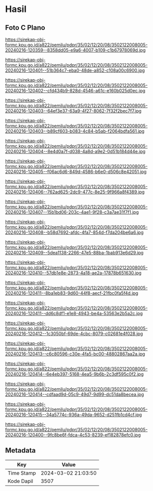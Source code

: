 # Hasil

## Foto C Plano

https://sirekap-obj-formc.kpu.go.id/a822/pemilu/pdpr/35/02/12/20/08/3502122008005-20240216-120359--8358dd05-e9a6-4007-b109-c1b67978069d.jpg

https://sirekap-obj-formc.kpu.go.id/a822/pemilu/pdpr/35/02/12/20/08/3502122008005-20240216-120401--51b364c7-eba0-48de-a852-c108a00c6900.jpg

https://sirekap-obj-formc.kpu.go.id/a822/pemilu/pdpr/35/02/12/20/08/3502122008005-20240216-120402--cfd434b9-828d-4546-a61c-e160b025d0ec.jpg

https://sirekap-obj-formc.kpu.go.id/a822/pemilu/pdpr/35/02/12/20/08/3502122008005-20240216-120403--64ef3e37-63a9-4f27-8062-7f32f2bec7f7.jpg

https://sirekap-obj-formc.kpu.go.id/a822/pemilu/pdpr/35/02/12/20/08/3502122008005-20240216-120403--b89cf603-b083-4c84-b5ab-f2064bdfa561.jpg

https://sirekap-obj-formc.kpu.go.id/a822/pemilu/pdpr/35/02/12/20/08/3502122008005-20240216-120404--8e4d0a7f-d038-4a8d-a9e2-0d51b184d44e.jpg

https://sirekap-obj-formc.kpu.go.id/a822/pemilu/pdpr/35/02/12/20/08/3502122008005-20240216-120405--f06ac6d6-849d-4586-b6e0-d506c8e42051.jpg

https://sirekap-obj-formc.kpu.go.id/a822/pemilu/pdpr/35/02/12/20/08/3502122008005-20240216-120406--762ad625-2dc9-477c-8e25-9f966a8f4389.jpg

https://sirekap-obj-formc.kpu.go.id/a822/pemilu/pdpr/35/02/12/20/08/3502122008005-20240216-120407--15b1bd06-203c-4ae1-9f28-c3a7ae31f7f1.jpg

https://sirekap-obj-formc.kpu.go.id/a822/pemilu/pdpr/35/02/12/20/08/3502122008005-20240216-120408--b58d7692-afdc-4fa7-854d-f7da204be6a6.jpg

https://sirekap-obj-formc.kpu.go.id/a822/pemilu/pdpr/35/02/12/20/08/3502122008005-20240216-120409--5dea1138-2266-47e5-88ba-1bab913e6d29.jpg

https://sirekap-obj-formc.kpu.go.id/a822/pemilu/pdpr/35/02/12/20/08/3502122008005-20240216-120410--57db1e8e-2873-4a18-ae2a-17878b651630.jpg

https://sirekap-obj-formc.kpu.go.id/a822/pemilu/pdpr/35/02/12/20/08/3502122008005-20240216-120411--8ba1eb83-9d60-44f8-aecf-21fbc0fa5f4d.jpg

https://sirekap-obj-formc.kpu.go.id/a822/pemilu/pdpr/35/02/12/20/08/3502122008005-20240216-120411--dd6c8df1-e1e8-4943-be4a-53563e2b5a2c.jpg

https://sirekap-obj-formc.kpu.go.id/a822/pemilu/pdpr/35/02/12/20/08/3502122008005-20240216-120412--1c3050bf-69de-4cbc-8079-c02681e4f028.jpg

https://sirekap-obj-formc.kpu.go.id/a822/pemilu/pdpr/35/02/12/20/08/3502122008005-20240216-120413--c6c80596-c30e-4fa5-bc00-48802867aa2a.jpg

https://sirekap-obj-formc.kpu.go.id/a822/pemilu/pdpr/35/02/12/20/08/3502122008005-20240216-120414--6e4eb397-5168-4ea5-9b6b-2c3df595c0f2.jpg

https://sirekap-obj-formc.kpu.go.id/a822/pemilu/pdpr/35/02/12/20/08/3502122008005-20240216-120414--cdfaad9d-05c9-49d7-9d99-dc51da8becea.jpg

https://sirekap-obj-formc.kpu.go.id/a822/pemilu/pdpr/35/02/12/20/08/3502122008005-20240216-120415--34a5774c-936a-49da-9652-d251fb1cd4cf.jpg

https://sirekap-obj-formc.kpu.go.id/a822/pemilu/pdpr/35/02/12/20/08/3502122008005-20240216-120400--9fc8be6f-fdca-4c53-8239-ef182878efc0.jpg


## Metadata

| Key        | Value               |
| ---------- | ------------------- |
| Time Stamp | 2024-03-02 21:03:50 |
| Kode Dapil | 3507                |



